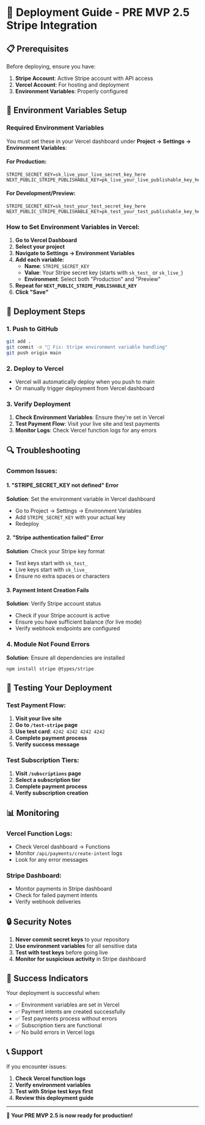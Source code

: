 # 🚀 Deployment Guide - PRE MVP 2.5 Stripe Integration

## 📋 Prerequisites

Before deploying, ensure you have:

1. **Stripe Account**: Active Stripe account with API access
2. **Vercel Account**: For hosting and deployment
3. **Environment Variables**: Properly configured

## 🔧 Environment Variables Setup

### **Required Environment Variables**

You must set these in your Vercel dashboard under **Project → Settings → Environment Variables**:

#### **For Production:**
```
STRIPE_SECRET_KEY=sk_live_your_live_secret_key_here
NEXT_PUBLIC_STRIPE_PUBLISHABLE_KEY=pk_live_your_live_publishable_key_here
```

#### **For Development/Preview:**
```
STRIPE_SECRET_KEY=sk_test_your_test_secret_key_here
NEXT_PUBLIC_STRIPE_PUBLISHABLE_KEY=pk_test_your_test_publishable_key_here
```

### **How to Set Environment Variables in Vercel:**

1. **Go to Vercel Dashboard**
2. **Select your project**
3. **Navigate to Settings → Environment Variables**
4. **Add each variable:**
   - **Name**: `STRIPE_SECRET_KEY`
   - **Value**: Your Stripe secret key (starts with `sk_test_` or `sk_live_`)
   - **Environment**: Select both "Production" and "Preview"
5. **Repeat for `NEXT_PUBLIC_STRIPE_PUBLISHABLE_KEY`**
6. **Click "Save"**

## 🎯 Deployment Steps

### **1. Push to GitHub**
```bash
git add .
git commit -m "🔧 Fix: Stripe environment variable handling"
git push origin main
```

### **2. Deploy to Vercel**
- Vercel will automatically deploy when you push to main
- Or manually trigger deployment from Vercel dashboard

### **3. Verify Deployment**
1. **Check Environment Variables**: Ensure they're set in Vercel
2. **Test Payment Flow**: Visit your live site and test payments
3. **Monitor Logs**: Check Vercel function logs for any errors

## 🔍 Troubleshooting

### **Common Issues:**

#### **1. "STRIPE_SECRET_KEY not defined" Error**
**Solution**: Set the environment variable in Vercel dashboard
- Go to Project → Settings → Environment Variables
- Add `STRIPE_SECRET_KEY` with your actual key
- Redeploy

#### **2. "Stripe authentication failed" Error**
**Solution**: Check your Stripe key format
- Test keys start with `sk_test_`
- Live keys start with `sk_live_`
- Ensure no extra spaces or characters

#### **3. Payment Intent Creation Fails**
**Solution**: Verify Stripe account status
- Check if your Stripe account is active
- Ensure you have sufficient balance (for live mode)
- Verify webhook endpoints are configured

### **4. Module Not Found Errors**
**Solution**: Ensure all dependencies are installed
```bash
npm install stripe @types/stripe
```

## 🎯 Testing Your Deployment

### **Test Payment Flow:**
1. **Visit your live site**
2. **Go to `/test-stripe` page**
3. **Use test card**: `4242 4242 4242 4242`
4. **Complete payment process**
5. **Verify success message**

### **Test Subscription Tiers:**
1. **Visit `/subscriptions` page**
2. **Select a subscription tier**
3. **Complete payment process**
4. **Verify subscription creation**

## 📊 Monitoring

### **Vercel Function Logs:**
- Check Vercel dashboard → Functions
- Monitor `/api/payments/create-intent` logs
- Look for any error messages

### **Stripe Dashboard:**
- Monitor payments in Stripe dashboard
- Check for failed payment intents
- Verify webhook deliveries

## 🔒 Security Notes

1. **Never commit secret keys** to your repository
2. **Use environment variables** for all sensitive data
3. **Test with test keys** before going live
4. **Monitor for suspicious activity** in Stripe dashboard

## 🎉 Success Indicators

Your deployment is successful when:
- ✅ Environment variables are set in Vercel
- ✅ Payment intents are created successfully
- ✅ Test payments process without errors
- ✅ Subscription tiers are functional
- ✅ No build errors in Vercel logs

## 📞 Support

If you encounter issues:
1. **Check Vercel function logs**
2. **Verify environment variables**
3. **Test with Stripe test keys first**
4. **Review this deployment guide**

---

**🎯 Your PRE MVP 2.5 is now ready for production!** 